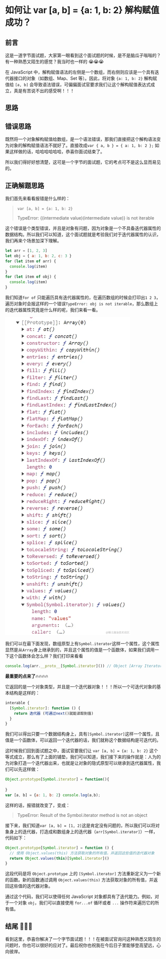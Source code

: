 # 如何让 var [a, b] = {a: 1, b: 2} 解构赋值成功？

## 前言

这是一道字节面试题，大家第一眼看到这个面试题的时候，是不是脑瓜子嗡嗡的？有一种熟悉又陌生的感觉？我当时也一样的 😭😭😭

在 JavaScript 中，解构赋值语法的左侧是一个数组，而右侧则应该是一个具有迭代器接口的对象（如数组、Map、Set 等）。因此，将对象 `{a: 1, b: 2}` 解构赋值给 `[a, b]` 会导致语法错误，可偏偏面试官要求我们让这个解构赋值表达式成立，真是有苦说不出的感受啊！！！

## 思路

## 错误思路

既然将一个对象解构赋值给数组，是一个语法错误，那我们直接把这个解构语法变为对象的解构赋值语法不就好了。直接改成`var { a, b } = { a: 1, b: 2 };` 如果这样做的话，哈哈哈哈哈哈，恭喜你面试结束了。

所以我们得好好想清楚，这可是一个字节的面试题，它的考点可不是这么显而易见的。

## 正确解题思路

我们首先来看看报错是什么样的：

> `var [a, b] = {a: 1, b: 2}`
>
> TypeError: {(intermediate value)(intermediate value)} is not iterable

这个错误是个类型错误，并且是对象有问题，因为对象是一个不具备迭代器属性的数据结构。所以我们可以知道，这个面试题就是考验我们对于迭代器属性的认识，我们再来个场景加深下理解。

```js
let arr = [1, 2, 3]
let obj = { a: 1, b: 2, c: 3 }
for (let item of arr) {
  console.log(item)
}
for (let item of obj) {
  console.log(item)
}
```

我们知道`for of` 只能遍历具有迭代器属性的，在遍历数组的时候会打印出`1 2 3`，遍历对象时会报这样的一个错误`TypeError: obj is not iterable`，那么数组上的迭代器属性究竟是什么样的呢，我们来看一看。

![c9ec4305914751c05b8837de52e2cd0](/images/spread/1.png)

我们可以在最下面发现，数组原型上有`Symbol.iterator`这样一个属性，这个属性显然是从`Array`身上继承到的，并且这个属性的值是一个函数体，如果我们调用一下这个函数体会怎么样？我们打印来看看

```js
console.log(arr.__proto__[Symbol.iterator]()) // Object [Array Iterator] {}
```

**最重要的点来了**🔥🔥🔥🔥

它返回的是一个对象类型，并且是一个迭代器对象！！！所以一个可迭代对象的基本结构是这样的：

```js
interable {
  [Symbol.iterator]: function () {
    return 迭代器 (可通过next()就能读取到值)
  }
}
```

我们可以得出只要一个数据结构身上，具有`[Symbol.iterator]`这样一个属性，且值是一个函数体，可以返回一个迭代器的话，我们就称这个数据结构是可迭代的。

这时候我们回到面试题之中，面试官要我们让 `var [a, b] = {a: 1, b: 2}` 这个等式成立，那么有了上面的铺垫，我们可以知道，我们接下来的操作就是：人为的为对象打造一个迭代器出来，也就是让对象的隐式原型可以继承到迭代器属性，我们可以先这样做：

```js
Object.prototype[Symbol.iterator] = function(){

}
var [a, b] = {a: 1, b: 2} console.log(a,b);
```

这样的话，报错就改变了，变成：

> TypeError: Result of the Symbol.iterator method is not an object

接下来，我们知道`var [a, b] = [1, 2]`这是肯定没有问题的，所以我们可以将对象身上的迭代器，打造成和数组身上的迭代器（`arr[Symbol.iterator]`）一样，代码如下：

```javascript
Object.prototype[Symbol.iterator] = function () {
  // 使用 Object.values(this) 方法获取对象的所有值，并返回这些值的迭代器对象
  return Object.values(this)[Symbol.iterator]()
}
```

这段代码是将 `Object.prototype` 上的 `[Symbol.iterator]` 方法重新定义为一个新的函数。新的函数通过调用 `Object.values(this)` 方法获取对象的所有值，并返回这些值的迭代器对象。

通过这个代码，我们可以使得任何 JavaScript 对象都具有了迭代能力。例如，对于一个对象 `obj`，我们可以直接使用 `for...of` 循环或者 `...` 操作符来遍历它的所有值。

## 结尾 🌸🌸🌸

看到这里，恭喜你解决了一个字节面试题！！！在被面试官询问这种熟悉又陌生的问题时，你也可以很好的应对了。最后祝你也祝我在今后日子里能够登高望远，心向彼岸。
